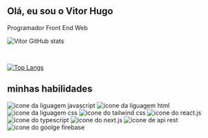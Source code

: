 ## Olá, eu sou o Vitor Hugo
Programador Front End Web

![Vitor GitHub stats](https://github-readme-stats.vercel.app/api?username=888888b&show_icons=true&theme=dracula)

<br/>

[![Top Langs](https://github-readme-stats.vercel.app/api/top-langs/?username=888888b)](https://github.com/888888b/github-readme-stats)


## minhas habilidades

<div>
  <img alt="icone da liguagem javascript" src="https://img.shields.io/badge/JavaScript-F7DF1E?style=for-the-badge&logo=javascript&logoColor=black">
  <img alt="icone da liguagem html" src="https://img.shields.io/badge/HTML5-E34F26?style=for-the-badge&logo=html5&logoColor=white">
  <img alt="icone da liguagem css" src="https://img.shields.io/badge/CSS3-1572B6?style=for-the-badge&logo=css3&logoColor=white">
  <img alt="icone do tailwind css" src="https://img.shields.io/badge/Tailwind_CSS-38B2AC?style=for-the-badge&logo=tailwind-css&logoColor=white">
  <img alt="icone do react.js" src="https://img.shields.io/badge/React-20232A?style=for-the-badge&logo=react&logoColor=61DAFB">
  <img alt="icone do typescript" src="https://img.shields.io/badge/TypeScript-3178C6?style=for-the-badge&logo=typescript&logoColor=white">
  <img alt="icone do next.js" src="https://img.shields.io/badge/Next.js-000000?style=for-the-badge&logo=next.js&logoColor=white">
  <img alt='icone de api rest' src='https://img.shields.io/badge/Styled%20Components-orangered?style=for-the-badge&logo=styled-components&logoColor=white'>
  <img alt="icone do goolge firebase" src="https://img.shields.io/badge/Firebase-9400D3?style=for-the-badge&logo=firebase&logoColor=white">
</div>


